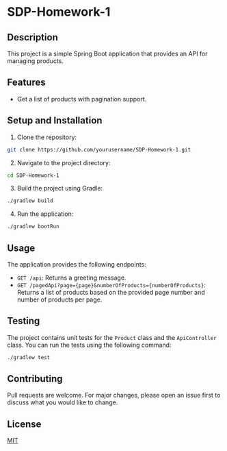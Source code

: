 # SDP-Homework-1

## Description

This project is a simple Spring Boot application that provides an API for managing products.

## Features

- Get a list of products with pagination support.

## Setup and Installation

1. Clone the repository:

```bash
git clone https://github.com/yourusername/SDP-Homework-1.git
```

2. Navigate to the project directory:

```bash
cd SDP-Homework-1
`````

3. Build the project using Gradle:

```bash
./gradlew build
````

4. Run the application:

```bash
./gradlew bootRun
````

## Usage

The application provides the following endpoints:

- `GET /api`: Returns a greeting message.
- `GET /pagedApi?page={page}&numberOfProducts={numberOfProducts}`: Returns a list of products based on the provided page number and number of products per page.

## Testing

The project contains unit tests for the `Product` class and the `ApiController` class. You can run the tests using the following command:

```bash
./gradlew test
````

## Contributing

Pull requests are welcome. For major changes, please open an issue first to discuss what you would like to change.

## License

[MIT](https://choosealicense.com/licenses/mit/)
